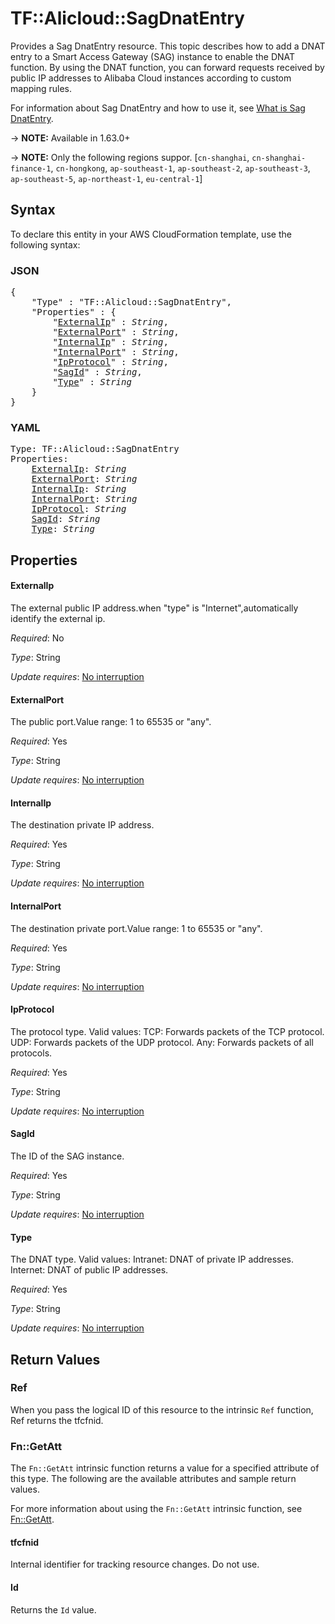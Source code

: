 # TF::Alicloud::SagDnatEntry

Provides a Sag DnatEntry resource. This topic describes how to add a DNAT entry to a Smart Access Gateway (SAG) instance to enable the DNAT function. By using the DNAT function, you can forward requests received by public IP addresses to Alibaba Cloud instances according to custom mapping rules.

For information about Sag DnatEntry and how to use it, see [What is Sag DnatEntry](https://www.alibabacloud.com/help/doc-detail/124312.htm).

-> **NOTE:** Available in 1.63.0+

-> **NOTE:** Only the following regions suppor. [`cn-shanghai`, `cn-shanghai-finance-1`, `cn-hongkong`, `ap-southeast-1`, `ap-southeast-2`, `ap-southeast-3`, `ap-southeast-5`, `ap-northeast-1`, `eu-central-1`]

## Syntax

To declare this entity in your AWS CloudFormation template, use the following syntax:

### JSON

<pre>
{
    "Type" : "TF::Alicloud::SagDnatEntry",
    "Properties" : {
        "<a href="#externalip" title="ExternalIp">ExternalIp</a>" : <i>String</i>,
        "<a href="#externalport" title="ExternalPort">ExternalPort</a>" : <i>String</i>,
        "<a href="#internalip" title="InternalIp">InternalIp</a>" : <i>String</i>,
        "<a href="#internalport" title="InternalPort">InternalPort</a>" : <i>String</i>,
        "<a href="#ipprotocol" title="IpProtocol">IpProtocol</a>" : <i>String</i>,
        "<a href="#sagid" title="SagId">SagId</a>" : <i>String</i>,
        "<a href="#type" title="Type">Type</a>" : <i>String</i>
    }
}
</pre>

### YAML

<pre>
Type: TF::Alicloud::SagDnatEntry
Properties:
    <a href="#externalip" title="ExternalIp">ExternalIp</a>: <i>String</i>
    <a href="#externalport" title="ExternalPort">ExternalPort</a>: <i>String</i>
    <a href="#internalip" title="InternalIp">InternalIp</a>: <i>String</i>
    <a href="#internalport" title="InternalPort">InternalPort</a>: <i>String</i>
    <a href="#ipprotocol" title="IpProtocol">IpProtocol</a>: <i>String</i>
    <a href="#sagid" title="SagId">SagId</a>: <i>String</i>
    <a href="#type" title="Type">Type</a>: <i>String</i>
</pre>

## Properties

#### ExternalIp

The external public IP address.when "type" is "Internet",automatically identify the external ip.

_Required_: No

_Type_: String

_Update requires_: [No interruption](https://docs.aws.amazon.com/AWSCloudFormation/latest/UserGuide/using-cfn-updating-stacks-update-behaviors.html#update-no-interrupt)

#### ExternalPort

The public port.Value range: 1 to 65535 or "any".

_Required_: Yes

_Type_: String

_Update requires_: [No interruption](https://docs.aws.amazon.com/AWSCloudFormation/latest/UserGuide/using-cfn-updating-stacks-update-behaviors.html#update-no-interrupt)

#### InternalIp

The destination private IP address.

_Required_: Yes

_Type_: String

_Update requires_: [No interruption](https://docs.aws.amazon.com/AWSCloudFormation/latest/UserGuide/using-cfn-updating-stacks-update-behaviors.html#update-no-interrupt)

#### InternalPort

The destination private port.Value range: 1 to 65535 or "any".

_Required_: Yes

_Type_: String

_Update requires_: [No interruption](https://docs.aws.amazon.com/AWSCloudFormation/latest/UserGuide/using-cfn-updating-stacks-update-behaviors.html#update-no-interrupt)

#### IpProtocol

The protocol type. Valid values: TCP: Forwards packets of the TCP protocol. UDP: Forwards packets of the UDP protocol. Any: Forwards packets of all protocols.

_Required_: Yes

_Type_: String

_Update requires_: [No interruption](https://docs.aws.amazon.com/AWSCloudFormation/latest/UserGuide/using-cfn-updating-stacks-update-behaviors.html#update-no-interrupt)

#### SagId

The ID of the SAG instance.

_Required_: Yes

_Type_: String

_Update requires_: [No interruption](https://docs.aws.amazon.com/AWSCloudFormation/latest/UserGuide/using-cfn-updating-stacks-update-behaviors.html#update-no-interrupt)

#### Type

The DNAT type. Valid values: Intranet: DNAT of private IP addresses. Internet: DNAT of public IP addresses.

_Required_: Yes

_Type_: String

_Update requires_: [No interruption](https://docs.aws.amazon.com/AWSCloudFormation/latest/UserGuide/using-cfn-updating-stacks-update-behaviors.html#update-no-interrupt)

## Return Values

### Ref

When you pass the logical ID of this resource to the intrinsic `Ref` function, Ref returns the tfcfnid.

### Fn::GetAtt

The `Fn::GetAtt` intrinsic function returns a value for a specified attribute of this type. The following are the available attributes and sample return values.

For more information about using the `Fn::GetAtt` intrinsic function, see [Fn::GetAtt](https://docs.aws.amazon.com/AWSCloudFormation/latest/UserGuide/intrinsic-function-reference-getatt.html).

#### tfcfnid

Internal identifier for tracking resource changes. Do not use.

#### Id

Returns the <code>Id</code> value.

